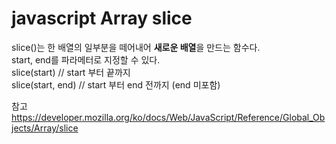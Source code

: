 
# javascript Array slice
slice()는 한 배열의 일부분을 떼어내어 **새로운 배열**을 만드는 함수다.   
start, end를 파라메터로 지정할 수 있다.   
slice(start) // start 부터 끝까지  
slice(start, end) // start 부터 end 전까지 (end 미포함)  

참고  
https://developer.mozilla.org/ko/docs/Web/JavaScript/Reference/Global_Objects/Array/slice